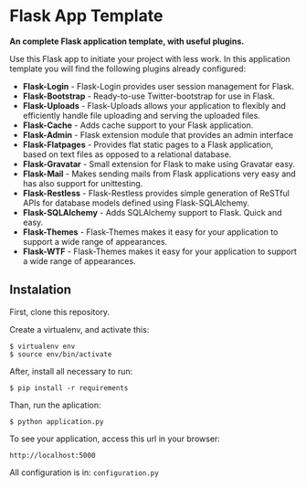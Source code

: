 # Flask App Template

**An complete Flask application template, with useful plugins.**

Use this Flask app to initiate your project with less work. In this application  template you will find the following plugins already configured:

* **Flask-Login** - Flask-Login provides user session management for Flask.
* **Flask-Bootstrap** - Ready-to-use Twitter-bootstrap for use in Flask.
* **Flask-Uploads** - Flask-Uploads allows your application to flexibly and efficiently handle file uploading and serving the uploaded files.
* **Flask-Cache** - Adds cache support to your Flask application.
* **Flask-Admin** - Flask extension module that provides an admin interface
* **Flask-Flatpages** - Provides flat static pages to a Flask application, based on text files as opposed to a relational database.
* **Flask-Gravatar** - Small extension for Flask to make using Gravatar easy.
* **Flask-Mail** - Makes sending mails from Flask applications very easy and has also support for unittesting.
* **Flask-Restless** - Flask-Restless provides simple generation of ReSTful APIs for database models defined using Flask-SQLAlchemy.
* **Flask-SQLAlchemy** - Adds SQLAlchemy support to Flask. Quick and easy.
* **Flask-Themes** - Flask-Themes makes it easy for your application to support a wide range of appearances.
* **Flask-WTF** - Flask-Themes makes it easy for your application to support a wide range of appearances.

## Instalation

First, clone this repository.

Create a virtualenv, and activate this: 

    $ virtualenv env 
    $ source env/bin/activate

After, install all necessary to run:

    $ pip install -r requirements

Than, run the aplication:

	$ python application.py

To see your application, access this url in your browser: 

	http://localhost:5000

All configuration is in: `configuration.py`
